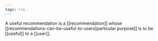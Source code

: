 ```yaml
---
tags: rss
---
```


A useful recommendation is a [[recommendation]] whose
[[recommendations-can-be-useful-to-users|particular purpose]] is to be
[[useful]] to a [[user]].